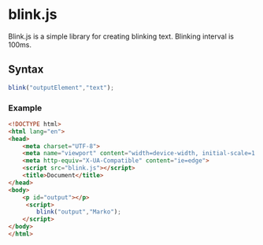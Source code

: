 # blink.js

Blink.js is a simple library for creating blinking text. Blinking interval is 100ms.

## Syntax

```javascript
blink("outputElement","text");
```
### Example

```html
<!DOCTYPE html>
<html lang="en">
<head>
    <meta charset="UTF-8">
    <meta name="viewport" content="width=device-width, initial-scale=1.0">
    <meta http-equiv="X-UA-Compatible" content="ie=edge">
    <script src="blink.js"></script>
    <title>Document</title>
</head> 
<body>
    <p id="output"></p>
     <script>
        blink("output","Marko");
    </script> 
</body>
</html>
```
